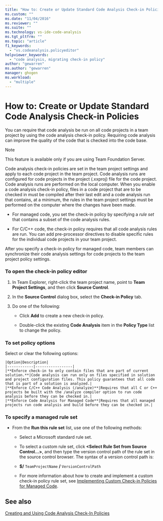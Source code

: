 ```yaml
---
title: "How to: Create or Update Standard Code Analysis Check-in Policies | Microsoft Docs"
ms.custom: ""
ms.date: "11/04/2016"
ms.reviewer: ""
ms.suite: ""
ms.technology: vs-ide-code-analysis
ms.tgt_pltfrm: ""
ms.topic: "article"
f1_keywords: 
  - "vs.codeanalysis.policyeditor"
helpviewer_keywords: 
  - "code analysis, migrating check-in policy"
author: "gewarren"
ms.author: "gewarren"
manager: ghogen
ms.workload: 
  - "multiple"
---
```

# How to: Create or Update Standard Code Analysis Check-in Policies

You can require that code analysis be run on all code projects in a team project by using the code analysis check-in policy. Requiring code analysis can improve the quality of the code that is checked into the code base.

> [!NOTE]
> This feature is available only if you are using Team Foundation Server.

Code analysis check-in policies are set in the team project settings and apply to each code project in the team project. Code analysis runs are configured for code projects in the project (.xxproj) file for the code project. Code analysis runs are performed on the local computer. When you enable a code analysis check-in policy, files in a code project that are to be checked in must be compiled after their last edit and a code analysis run that contains, at a minimum, the rules in the team project settings must be performed on the computer where the changes have been made.

- For managed code, you set the check-in policy by specifying a *rule set* that contains a subset of the code analysis rules.

- For C/C++ code, the check-in policy requires that all code analysis rules are run. You can add pre-processor directives to disable specific rules for the individual code projects in your team project.

After you specify a check-in policy for managed code, team members can synchronize their code analysis settings for code projects to the team project policy settings.

### To open the check-in policy editor

1. In Team Explorer, right-click the team project name, point to **Team Project Settings**, and then click **Source Control**.

1. In the **Source Control** dialog box, select the **Check-in Policy** tab.

1. Do one of the following:

    - Click **Add** to create a new check-in policy.

    - Double-click the existing **Code Analysis** item in the **Policy Type** list to change the policy.

### To set policy options

Select or clear the following options:

    |Option|Description|  
    |------------|-----------------|  
    |**Enforce check-in to only contain files that are part of current solution.**|Code analysis can run only on files specified in solution and project configuration files. This policy guarantees that all code that is part of a solution is analyzed.|  
    |**Enforce C/C++ Code Analysis (/analyze)**|Requires that all C or C++ projects be built with the /analyze compiler option to run code analysis before they can be checked in.|  
    |**Enforce Code Analysis for Managed Code**|Requires that all managed projects run code analysis and build before they can be checked in.|

### To specify a managed rule set

- From the **Run this rule set** list, use one of the following methods:

    - Select a Microsoft standard rule set.

    - To select a custom rule set, click **\<Select Rule Set from Source Control...>**, and then type the version control path of the rule set in the source control browser. The syntax of a version control path is:

    - **$/** `TeamProjectName` **/** `VersionControlPath`

    - For more information about how to create and implement a custom check-in policy rule set, see [Implementing Custom Check-in Policies for Managed Code](../code-quality/implementing-custom-code-analysis-check-in-policies-for-managed-code.md).

## See also

[Creating and Using Code Analysis Check-In Policies](../code-quality/creating-and-using-code-analysis-check-in-policies.md)
